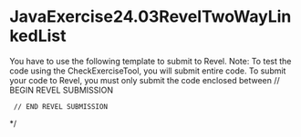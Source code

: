 # JavaExercise24.03RevelTwoWayLinkedList
 You have to use the following template to submit to Revel.
   Note: To test the code using the CheckExerciseTool, you will submit entire code.
   To submit your code to Revel, you must only submit the code enclosed between
     // BEGIN REVEL SUBMISSION

     // END REVEL SUBMISSION
*/ 
